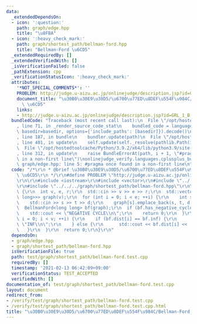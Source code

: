 ```yaml
---
data:
  _extendedDependsOn:
  - icon: ':question:'
    path: graph/edge.hpp
    title: "\u8FBA"
  - icon: ':heavy_check_mark:'
    path: graph/shortest_path/bellman-ford.hpp
    title: "Bellman-Ford \u6CD5"
  _extendedRequiredBy: []
  _extendedVerifiedWith: []
  _isVerificationFailed: false
  _pathExtension: cpp
  _verificationStatusIcon: ':heavy_check_mark:'
  attributes:
    '*NOT_SPECIAL_COMMENTS*': ''
    PROBLEM: http://judge.u-aizu.ac.jp/onlinejudge/description.jsp?id=GRL_1_B
    document_title: "\u30B0\u30E9\u30D5/\u6700\u77ED\u8DEF\u554F\u984C/Bellman-Ford\
      \ \u6CD5"
    links:
    - http://judge.u-aizu.ac.jp/onlinejudge/description.jsp?id=GRL_1_B
  bundledCode: "Traceback (most recent call last):\n  File \"/opt/hostedtoolcache/Python/3.9.2/x64/lib/python3.9/site-packages/onlinejudge_verify/documentation/build.py\"\
    , line 71, in _render_source_code_stat\n    bundled_code = language.bundle(stat.path,\
    \ basedir=basedir, options={'include_paths': [basedir]}).decode()\n  File \"/opt/hostedtoolcache/Python/3.9.2/x64/lib/python3.9/site-packages/onlinejudge_verify/languages/cplusplus.py\"\
    , line 187, in bundle\n    bundler.update(path)\n  File \"/opt/hostedtoolcache/Python/3.9.2/x64/lib/python3.9/site-packages/onlinejudge_verify/languages/cplusplus_bundle.py\"\
    , line 401, in update\n    self.update(self._resolve(pathlib.Path(included), included_from=path))\n\
    \  File \"/opt/hostedtoolcache/Python/3.9.2/x64/lib/python3.9/site-packages/onlinejudge_verify/languages/cplusplus_bundle.py\"\
    , line 312, in update\n    raise BundleErrorAt(path, i + 1, \"#pragma once found\
    \ in a non-first line\")\nonlinejudge_verify.languages.cplusplus_bundle.BundleErrorAt:\
    \ graph/edge.hpp: line 5: #pragma once found in a non-first line\n"
  code: "/*\r\n * @brief \u30B0\u30E9\u30D5/\u6700\u77ED\u8DEF\u554F\u984C/Bellman-Ford\
    \ \u6CD5\r\n */\r\n#define PROBLEM \"http://judge.u-aizu.ac.jp/onlinejudge/description.jsp?id=GRL_1_B\"\
    \r\n\r\n#include <iostream>\r\n#include <vector>\r\n#include \"../../../graph/edge.hpp\"\
    \r\n#include \"../../../graph/shortest_path/bellman-ford.hpp\"\r\n\r\nint main()\
    \ {\r\n  int v, e, r;\r\n  std::cin >> v >> e >> r;\r\n  std::vector<std::vector<Edge<long\
    \ long>>> graph(v);\r\n  for (int i = 0; i < e; ++i) {\r\n    int s, t, d;\r\n\
    \    std::cin >> s >> t >> d;\r\n    graph[s].emplace_back(s, t, d);\r\n  }\r\n\
    \  BellmanFord<long long> bf(graph);\r\n  if (bf.has_negative_cycle(r)) {\r\n\
    \    std::cout << \"NEGATIVE CYCLE\\n\";\r\n    return 0;\r\n  }\r\n  for (int\
    \ i = 0; i < v; ++i) {\r\n    if (bf.dist[i] == bf.inf) {\r\n      std::cout <<\
    \ \"INF\\n\";\r\n    } else {\r\n      std::cout << bf.dist[i] << '\\n';\r\n \
    \   }\r\n  }\r\n  return 0;\r\n}\r\n"
  dependsOn:
  - graph/edge.hpp
  - graph/shortest_path/bellman-ford.hpp
  isVerificationFile: true
  path: test/graph/shortest_path/bellman-ford.test.cpp
  requiredBy: []
  timestamp: '2021-02-13 06:42:09+09:00'
  verificationStatus: TEST_ACCEPTED
  verifiedWith: []
documentation_of: test/graph/shortest_path/bellman-ford.test.cpp
layout: document
redirect_from:
- /verify/test/graph/shortest_path/bellman-ford.test.cpp
- /verify/test/graph/shortest_path/bellman-ford.test.cpp.html
title: "\u30B0\u30E9\u30D5/\u6700\u77ED\u8DEF\u554F\u984C/Bellman-Ford \u6CD5"
---
```

